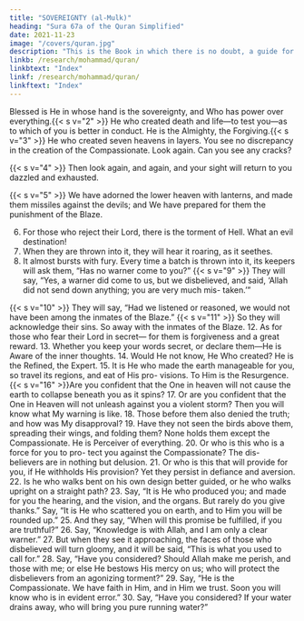 ```yaml
---
title: "SOVEREIGNTY (al-Mulk)"
heading: "Sura 67a of the Quran Simplified"
date: 2021-11-23
image: "/covers/quran.jpg"
description: "This is the Book in which there is no doubt, a guide for the righteous."
linkb: /research/mohammad/quran/
linkbtext: "Index"
linkf: /research/mohammad/quran/
linkftext: "Index"
---
```



Blessed is He in whose hand is the sovereignty, and Who has power over everything.{{< s v="2" >}}  He who created death and life—to test
you—as to which of you is better in conduct.
He is the Almighty, the Forgiving.{{< s v="3" >}}  He who created seven heavens in layers.
You see no discrepancy in the creation of the
Compassionate. Look again. Can you see any
cracks?

{{< s v="4" >}}  Then look again, and again, and your sight
will return to you dazzled and exhausted.

{{< s v="5" >}}  We have adorned the lower heaven with
lanterns, and made them missiles against the
devils; and We have prepared for them the
punishment of the Blaze.

6. For those who reject their Lord, there is the
torment of Hell. What an evil destination!
7. When they are thrown into it, they will hear
it roaring, as it seethes.
8. It almost bursts with fury. Every time a
batch is thrown into it, its keepers will ask
them, “Has no warner come to you?”
{{< s v="9" >}}  They will say, “Yes, a warner
did come to us,
but we disbelieved, and said, ‘Allah did not
send down anything; you are very much mis-
taken.’”

{{< s v="10" >}} They will say, “Had we listened or reasoned, we would not have been among the inmates of the Blaze.”
{{< s v="11" >}}  So they will acknowledge their sins. So away with the inmates of the Blaze.
12. As for those who fear their Lord in secret—
for them is forgiveness and a great reward.
13. Whether you keep your words secret, or
declare them—He is Aware of the inner
thoughts.
14. Would He not know, He Who created? He
is the Refined, the Expert.
15. It is He who made the earth manageable for
you, so travel its regions, and eat of His pro-
visions. To Him is the Resurgence.
{{< s v="16" >}}Are you confident that the One in heaven
will not cause the earth to collapse beneath
you as it spins?
17. Or are you confident that the One in
Heaven will not unleash against you a violent
storm? Then you will know what My warning
is like.
18. Those before them also denied the truth;
and how was My disapproval?
19. Have they not seen the birds above them,
spreading their wings, and folding them?
None holds them except the Compassionate.
He is Perceiver of everything.
20. Or who is this who is a force for you to pro-
tect you against the Compassionate? The dis-
believers are in nothing but delusion.
21. Or who is this that will provide for you, if
He withholds His provision? Yet they persist
in defiance and aversion.
22. Is he who walks bent on his own design
better guided, or he who walks upright on a
straight path?
23. Say, “It is He who produced you; and made
for you the hearing, and the vision, and the
organs. But rarely do you give thanks.”
Say, “It is He who scattered you on earth,
and to Him you will be rounded up.”
25. And they say, “When will this promise be
fulfilled, if you are truthful?”
26. Say, “Knowledge is with Allah, and I am
only a clear warner.”
27. But when they see it approaching, the faces
of those who disbelieved will turn gloomy,
and it will be said, “This is what you used to
call for.”
28. Say, “Have you considered? Should Allah
make me perish, and those with me; or else
He bestows His mercy on us; who will protect
the disbelievers from an agonizing torment?”
29. Say, “He is the Compassionate. We have
faith in Him, and in Him we trust. Soon you
will know who is in evident error.”
30. Say, “Have you considered? If your water
drains away, who will bring you pure running
water?”


